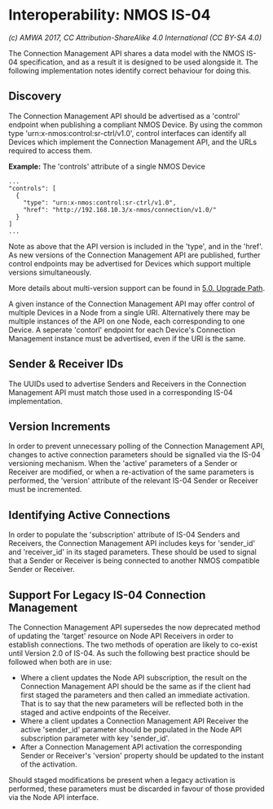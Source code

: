 # Interoperability: NMOS IS-04

_(c) AMWA 2017, CC Attribution-ShareAlike 4.0 International (CC BY-SA 4.0)_

The Connection Management API shares a data model with the NMOS IS-04 specification, and as a result it is designed to be used alongside it. The following implementation notes identify correct behaviour for doing this.

## Discovery

The Connection Management API should be advertised as a 'control' endpoint when publishing a compliant NMOS Device. By using the common type 'urn:x-nmos:control:sr-ctrl/v1.0', control interfaces can identify all Devices which implement the Connection Management API, and the URLs required to access them.

**Example:** The 'controls' attribute of a single NMOS Device
```
...
"controls": [
  {
    "type": "urn:x-nmos:control:sr-ctrl/v1.0",
    "href": "http://192.168.10.3/x-nmos/connection/v1.0/"
  }
]
...
```

Note as above that the API version is included in the 'type', and in the 'href'. As new versions of the Connection Management API are published, further control endpoints may be advertised for Devices which support multiple versions simultaneously.

More details about multi-version support can be found in [5.0. Upgrade Path](5.0.%20Upgrade%20Path.md).

A given instance of the Connection Management API may offer control of multiple Devices in a Node from a single URI. Alternatively there may be multiple instances of the API on one Node, each corresponding to one Device. A seperate 'contorl' endpoint for each Device's Connection Management instance must be advertised, even if the URI is the same.

## Sender & Receiver IDs

The UUIDs used to advertise Senders and Receivers in the Connection Management API must match those used in a corresponding IS-04 implementation.

## Version Increments

In order to prevent unnecessary polling of the Connection Management API, changes to active connection parameters should be signalled via the IS-04 versioning mechanism. When the 'active' parameters of a Sender or Receiver are modified, or when a re-activation of the same parameters is performed, the 'version' attribute of the relevant IS-04 Sender or Receiver must be incremented.

## Identifying Active Connections

In order to populate the 'subscription' attribute of IS-04 Senders and Receivers, the Connection Management API includes keys for 'sender_id' and 'receiver_id' in its staged parameters. These should be used to signal that a Sender or Receiver is being connected to another NMOS compatible Sender or Receiver.

## Support For Legacy IS-04 Connection Management

The Connection Management API supersedes the now deprecated method of updating the 'target' resource on Node API Receivers in order to establish connections. The two methods of operation are likely to co-exist until Version 2.0 of IS-04. As such the following best practice should be followed when both are in use:

* Where a client updates the Node API subscription, the result on the Connection Management API should be the same as if the client had first staged the parameters and then called an immediate activation. That is to say that the new parameters will be reflected both in the staged and active endpoints of the Receiver.
* Where a client updates a Connection Management API Receiver the active 'sender_id' parameter should be populated in the Node API subscription parameter with key 'sender_id'.
* After a Connection Management API activation the corresponding Sender or Receiver's 'version' property should be updated to the instant of the activation.

Should staged modifications be present when a legacy activation is performed, these parameters must be discarded in favour of those provided via the Node API interface.
